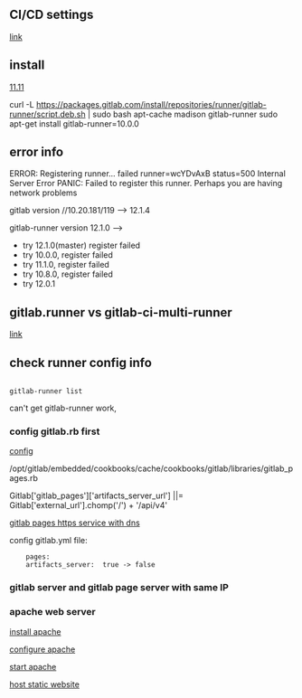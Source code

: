 
## CI/CD settings

[link](http://10.20.181.119/david/git-page-demo/-/settings/ci_cd)


## install
[11.11](https://docs.gitlab.com/11.11/runner/install/linux-repository.html)


  curl -L https://packages.gitlab.com/install/repositories/runner/gitlab-runner/script.deb.sh | sudo bash
 apt-cache madison gitlab-runner
 sudo apt-get install gitlab-runner=10.0.0

## error info
ERROR: Registering runner... failed                 runner=wcYDvAxB status=500 Internal Server Error
PANIC: Failed to register this runner. Perhaps you are having network problems 


gitlab version  //10.20.181/119  --> 12.1.4

gitlab-runner version   12.1.0 -->  


* try 12.1.0(master)  register failed 
* try  10.0.0, register failed
* try  11.1.0, register failed
* try 10.8.0, register failed
* try 12.0.1



## gitlab.runner  vs  gitlab-ci-multi-runner 

[link](https://www.cnblogs.com/cnundefined/p/7095368.html)


## check runner config info


```shell

gitlab-runner list 

``` 

can't get gitlab-runner work,  



### config gitlab.rb first 

[config](https://www.liangzl.com/get-article-detail-126717.html)


/opt/gitlab/embedded/cookbooks/cache/cookbooks/gitlab/libraries/gitlab_pages.rb 

Gitlab['gitlab_pages']['artifacts_server_url'] ||=  Gitlab['external_url'].chomp('/') + '/api/v4'


[gitlab pages https service with dns](https://blog.csdn.net/mehnr/article/details/85064116)




config gitlab.yml file:

```shell
	pages:
	artifacts_server:  true -> false 

```


### gitlab server and gitlab page server with same IP



### apache web server 

[install apache](https://www.digitalocean.com/community/tutorials/how-to-install-the-apache-web-server-on-ubuntu-16-04)

[configure apache](https://www.digitalocean.com/community/tutorials/how-to-configure-the-apache-web-server-on-an-ubuntu-or-debian-vps)

[start apache](https://phoenixnap.com/kb/ubuntu-start-stop-restart-apache)

[host static website](https://www.raspberrypi.org/magpi/apache-web-server/)


	

